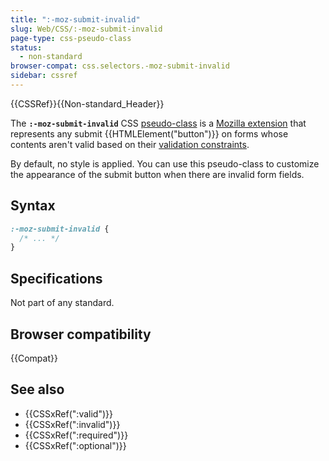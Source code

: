 ```yaml
---
title: ":-moz-submit-invalid"
slug: Web/CSS/:-moz-submit-invalid
page-type: css-pseudo-class
status:
  - non-standard
browser-compat: css.selectors.-moz-submit-invalid
sidebar: cssref
---
```


{{CSSRef}}{{Non-standard_Header}}

The **`:-moz-submit-invalid`** CSS [pseudo-class](/en-US/docs/Web/CSS/Pseudo-classes) is a [Mozilla extension](/en-US/docs/Web/CSS/Mozilla_Extensions) that represents any submit {{HTMLElement("button")}} on forms whose contents aren't valid based on their [validation constraints](/en-US/docs/Learn/Forms#constraint_validation).

By default, no style is applied. You can use this pseudo-class to customize the appearance of the submit button when there are invalid form fields.

## Syntax

```css
:-moz-submit-invalid {
  /* ... */
}
```

## Specifications

Not part of any standard.

## Browser compatibility

{{Compat}}

## See also

- {{CSSxRef(":valid")}}
- {{CSSxRef(":invalid")}}
- {{CSSxRef(":required")}}
- {{CSSxRef(":optional")}}

